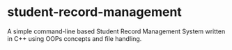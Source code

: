 # student-record-management
A simple command-line based Student Record Management System written in C++ using OOPs concepts and file handling.
